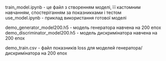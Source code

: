 train_model.ipynb - це файл з створенням моделі, її кастомним навчанням, спостеріганням за показникками і тестом  
use_model.ipynb - приклад використання готової моделі

demo_generator_model200.h5 - модель генератора навчена на 200 епох
demo_discriminator_model200.h5 - модель дискримінатора навчена на 200 епох

demo_train.csv - файл показників loss для моделей генератора/дискримінатора на 200 епох
